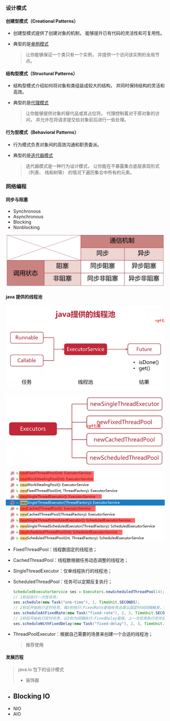 ### 设计模式

#### 创建型模式（Creational Patterns）

- 创建型模式提供了创建对象的机制， 能够提升已有代码的灵活性和可复用性。

- 典型的是[单例模式](https://refactoringguru.cn/design-patterns/singleton)

  > 让你能够保证一个类只有一个实例， 并提供一个访问该实例的全局节点。

#### 结构型模式（Structural Patterns）

- 结构型模式介绍如何将对象和类组装成较大的结构， 并同时保持结构的灵活和高效。

- 典型的是[代理模式](https://refactoringguru.cn/design-patterns/proxy)

  > 让你能够提供对象的替代品或其占位符。 代理控制着对于原对象的访问， 并允许在将请求提交给对象前后进行一些处理。

#### 行为型模式（Behavioral Patterns）

- 行为模式负责对象间的高效沟通和职责委派。

- 典型的是[迭代器模式](https://refactoringguru.cn/design-patterns/iterator)

  > 迭代器模式是一种行为设计模式， 让你能在不暴露集合底层表现形式 （列表、 栈和树等） 的情况下遍历集合中所有的元素。

### 网络编程

#### 同步与阻塞

- Synchronous
- Asynchronous
- Blocking
- Nonblocking

![image-20220513151404776](../.image/image-20220513151404776.png)

#### java 提供的线程池

![image-20220513191659960](../.image/image-20220513191659960.png)

![image-20220513191648070](../.image/image-20220513191648070.png)

![image-20220513191635709](../.image/image-20220513191635709.png)

- FixedThreadPool：线程数固定的线程池；

- CachedThreadPool：线程数根据任务动态调整的线程池；

- SingleThreadExecutor：仅单线程执行的线程池；

- ScheduledThreadPool：任务可以定期反复执行；

  ```java
  ScheduledExecutorService ses = Executors.newScheduledThreadPool(4);
  // 1秒后执行一次性任务:
  ses.schedule(new Task("one-time"), 1, TimeUnit.SECONDS);
  // 2秒后开始执行定时任务，每3秒执行:FixedRate是指任务总是以固定时间间隔触发，不管任务执行多长时间
  ses.scheduleAtFixedRate(new Task("fixed-rate"), 2, 3, TimeUnit.SECONDS);
  // 2秒后开始执行定时任务，以3秒为间隔执行:FixedDelay是指，上一次任务执行完毕后，等待固定的时间间隔，再执行下一次任务
  ses.scheduleWithFixedDelay(new Task("fixed-delay"), 2, 3, TimeUnit.SECONDS);
  ```

- ThreadPoolExecutor：根据自己需要的场景来创建一个合适的线程池；

  > 推荐使用

#### 发展历程

> java.io 包下的设计模式
>
> - 装饰器

- Blocking IO
  - 
- NIO
- AIO

